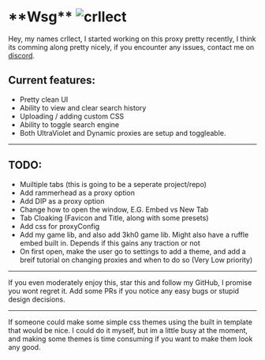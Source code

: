 # \***\*Wsg\*\*** <img src="https://komarev.com/ghpvc/?username=crllect&color=e70052&style=for-the-badge&label=Bugs+In+My+Code" alt="crllect" />

<!-- used colors: 24410c, e70052, 25252a, 141414, ce244c -->

Hey, my names crllect, I started working on this proxy pretty recently, I think
its comming along pretty nicely, if you encounter any issues, contact me on
[discord](https://discord.com/users/713488984596021291).

## Current features:

-   Pretty clean UI
-   Ability to view and clear search history
-   Uploading / adding custom CSS
-   Ability to toggle search engine
-   Both UltraViolet and Dynamic proxies are setup and toggleable.

---

## TODO:

-   Muiltiple tabs (this is going to be a seperate project/repo)
-   Add rammerhead as a proxy option
-   Add DIP as a proxy option
-   Change how to open the window, E.G. Embed vs New Tab
-   Tab Cloaking (Favicon and Title, along with some presets)
-   Add css for proxyConfig
-   Add my game lib, and also add 3kh0 game lib. Might also have a ruffle embed
    built in. Depends if this gains any traction or not
-   On first open, make the user go to settings to add a theme, and add a breif
    tutorial on changing proxies and when to do so (Very Low priority)

---

If you even moderately enjoy this, star this and follow my GitHub, I promise you
wont regret it. Add some PRs if you notice any easy bugs or stupid design
decisions.

---

If someone could make some simple css themes using the built in template that
would be nice. I could do it myself, but im a little busy at the moment, and
making some themes is time consuming if you want to make them look any good.
